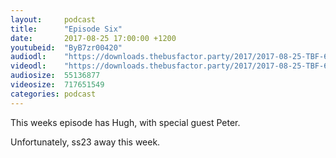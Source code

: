 ```yaml
---
layout:     podcast
title:      "Episode Six"
date:       2017-08-25 17:00:00 +1200
youtubeid:  "ByB7zr00420"
audiodl:    "https://downloads.thebusfactor.party/2017/2017-08-25-TBF-6.mp3"
videodl:    "https://downloads.thebusfactor.party/2017/2017-08-25-TBF-6.mp4"
audiosize:  55136877
videosize:  717651549
categories: podcast
---
```

This weeks episode has Hugh, with special guest Peter.

Unfortunately, ss23 away this week.
